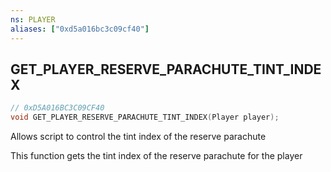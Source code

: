 ```yaml
---
ns: PLAYER
aliases: ["0xd5a016bc3c09cf40"]
---
```

## GET_PLAYER_RESERVE_PARACHUTE_TINT_INDEX

```c
// 0xD5A016BC3C09CF40
void GET_PLAYER_RESERVE_PARACHUTE_TINT_INDEX(Player player);
```

Allows script to control the tint index of the reserve parachute

This function gets the tint index of the reserve parachute for the player

